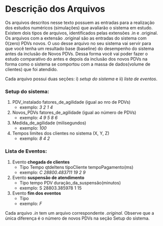 # Descrição dos Arquivos
Os arquivos descritos nesse texto possuem as entradas para a realização
dos estudos numéricos (simulações) que avaliarão o sistema em estudo.
Existem dois tipos de arquivos, identificados pelas extensões .in e .original.
Os arquivos com a extensão .original são as entradas do sistema com 0(zero)
PDVs novos. O uso desse arquivo no seu sistema vai servir para que você tenha
um resultado base (baseline) do desempenho do sistema antes da inclusão de
Novos PDVs. Dessa forma você vai poder fazer o estudo comparativo do antes e
depois da inclusão dos novos PDVs na forma como o sistema se comportou com a
massa de dados(volume de clientes) que foi atendido.


Cada arquivo possui duas seções: i) *setup do sistema* e ii) *lista de eventos*.
### Setup do sistema:
1. PDV_instalado fatores_de_agilidade (igual ao nro de PDVs)
   - exemplo: *3 2 1 4*
2. Novos_PDVs fatores_de_agilidade (igual ao número de PDVs)
   - exemplo: *4 9 5 8 6*
3. Medida_de_agilidade (milisegundos)
   - exemplo: *100*
4. Tempos limites dos clientes no sistema (X, Y, Z)
   - exemplo: *8 4 2*

### Lista de Eventos:
1. Evento **chegada de clientes**
   - Tipo Tempo qtdeItens tipoCliente tempoPagamento(ms)
   - exemplo: *C 28800.483711 19 2 9*
2. Evento **suspensão de atendimento**
   - Tipo tempo PDV duração_da_suspensão(minutos)
   - exemplo: S 28803.385978 1 15
4. Evento **fim dos eventos**
   - Tipo
   - exemplo: *F*

Cada arquivo *.in* tem um arquivo correspondente *.original*. Observe que a única diferença é o número de novos PDVs na seção Setup do sistema.
